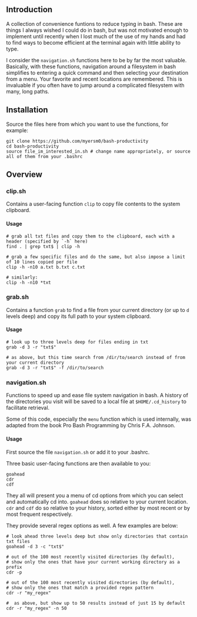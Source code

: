 
## Introduction
A collection of convenience funtions to reduce typing in bash. These are things I always wished I could do in bash, but was not motivated enough to implement until recently when I lost much of the use of my hands and had to find ways to become efficient at the terminal again with little ability to type.

I consider the `navigation.sh` functions here to be by far the most valuable. Basically, with these functions, navigation around a filesystem in bash simplifies to entering a quick command and then selecting your destination from a menu. Your favorite and recent locations are remembered. This is invaluable if you often have to jump around a complicated filesystem with many, long paths.

## Installation
Source the files here from which you want to use the functions, for example:

```
git clone https://github.com/myersm0/bash-productivity
cd bash-productivity
source file_im_interested_in.sh # change name appropriately, or source all of them from your .bashrc
```

## Overview

### clip.sh
Contains a user-facing function `clip` to copy file contents to the system clipboard.

#### Usage
```
# grab all txt files and copy them to the clipboard, each with a header (specified by `-h` here)
find . | grep txt$ | clip -h

# grab a few specific files and do the same, but also impose a limit of 10 lines copied per file
clip -h -n10 a.txt b.txt c.txt

# similarly:
clip -h -n10 *txt
```

### grab.sh
Contains a function `grab` to find a file from your current directory (or up to `d` levels deep) and copy its full path to your system clipboard.

#### Usage
```
# look up to three levels deep for files ending in txt
grab -d 3 -r "txt$"

# as above, but this time search from /dir/to/search instead of from your current directory
grab -d 3 -r "txt$" -f /dir/to/search
```

### navigation.sh
Functions to speed up and ease file system navigation in bash. A history of the directories you visit will be saved to a local file at `$HOME/.cd_history` to facilitate retrieval.

Some of this code, especially the `menu` function which is used internally, was adapted from the book Pro Bash Programming by Chris F.A. Johnson.

#### Usage
First source the file `navigation.sh` or add it to your .bashrc.

Three basic user-facing functions are then available to you:
```
goahead
cdr
cdf
```

They all will present you a menu of cd options from which you can select and automatically cd into. `goahead` does so relative to your current location. `cdr` and `cdf` do so relative to your history, sorted either by most recent or by most frequent respectively.

They provide several regex options as well. A few examples are below:

```
# look ahead three levels deep but show only directories that contain txt files
goahead -d 3 -c "txt$"

# out of the 100 most recently visited directories (by default),
# show only the ones that have your current working directory as a prefix
cdr -p

# out of the 100 most recently visited directories (by default),
# show only the ones that match a provided regex pattern
cdr -r "my_regex"

#  as above, but show up to 50 results instead of just 15 by default
cdr -r "my_regex" -n 50
```



